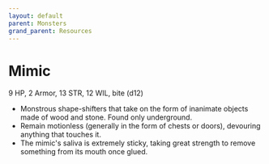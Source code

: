 ```yaml
---
layout: default
parent: Monsters
grand_parent: Resources
---
```


# Mimic

9 HP, 2 Armor, 13 STR, 12 WIL, bite (d12)

- Monstrous shape-shifters that take on the form of inanimate objects made of wood and stone. Found only underground.
- Remain motionless (generally in the form of chests or doors), devouring anything that touches it.
- The mimic's saliva is extremely sticky, taking great strength to remove something from its mouth once glued.
